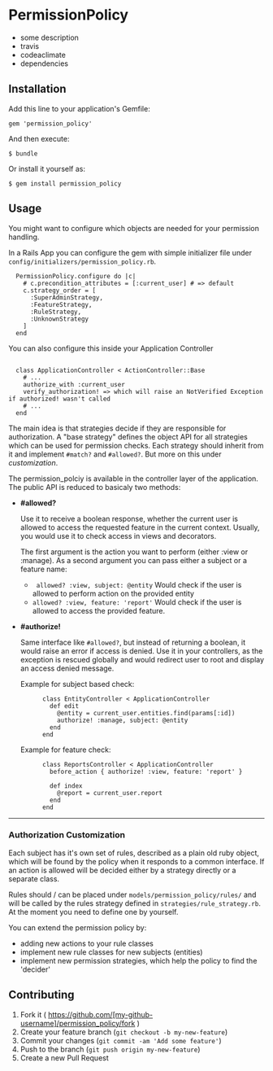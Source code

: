 # PermissionPolicy

* some description
* travis
* codeaclimate
* dependencies


## Installation

Add this line to your application's Gemfile:

    gem 'permission_policy'

And then execute:

    $ bundle

Or install it yourself as:

    $ gem install permission_policy

## Usage

You might want to configure which objects are needed for your permission handling.

In a Rails App you can configure the gem with simple initializer file under `config/initializers/permission_policy.rb`.

```
  PermissionPolicy.configure do |c|
    # c.precondition_attributes = [:current_user] # => default
    c.strategy_order = [
      :SuperAdminStrategy,
      :FeatureStrategy,
      :RuleStrategy,
      :UnknownStrategy
    ]
  end
```

You can also configure this inside your Application Controller

```

  class ApplicationController < ActionController::Base
    # ...
    authorize_with :current_user
    verify_authorization! => which will raise an NotVerified Exception if authorized! wasn't called
    # ...
  end

```

The main idea is that strategies decide if they are responsible for authorization.
A "base strategy" defines the object API for all strategies which can be
used for permission checks. Each strategy should inherit from it and
implement `#match?` and `#allowed?`. But more on this under *customization*.

The permission_polciy is available in the controller layer of the application.
The public API is reduced to basicaly two methods:

* **#allowed?**

  Use it to receive a boolean response, whether the current user is allowed to
  access the requested feature in the current context.
  Usually, you would use it to check access in views and decorators.

  The first argument is the action you want to perform (either :view or :manage).
  As a second argument you can pass either a subject or a feature name:

  * ``` allowed? :view, subject: @entity```
    Would check if the user is allowed to perform action on the provided entity
  * ``` allowed? :view, feature: 'report' ```
    Would check if the user  is allowed to access the provided feature.


* **#authorize!**

  Same interface like ```#allowed?```, but instead of returning a boolean,
  it would raise an error if access is denied. Use it in your controllers,
  as the exception is rescued globally and would redirect user to root
  and display an access denied message.

  Example for subject based check:

  ```
        class EntityController < ApplicationController
          def edit
            @entity = current_user.entities.find(params[:id])
            authorize! :manage, subject: @entity
          end
        end
  ```

  Example for feature check:

  ```
        class ReportsController < ApplicationController
          before_action { authorize! :view, feature: 'report' }

          def index
            @report = current_user.report
          end
        end
  ```

---
### Authorization Customization

Each subject has it's own set of rules, described as a plain old ruby object,
which will be found by the policy when it responds to a common interface.
If an action is allowed will be decided either by a strategy directly or a separate class.

Rules should / can be placed under `models/permission_policy/rules/` and will
be called by the rules strategy defined in `strategies/rule_strategy.rb`.
At the moment you need to define one by yourself.

You can extend the permission policy by:

 - adding new actions to your rule classes
 - implement new rule classes for new subjects (entities)
 - implement new permission strategies, which help the policy to find the 'decider'


## Contributing

1. Fork it ( https://github.com/[my-github-username]/permission_policy/fork )
2. Create your feature branch (`git checkout -b my-new-feature`)
3. Commit your changes (`git commit -am 'Add some feature'`)
4. Push to the branch (`git push origin my-new-feature`)
5. Create a new Pull Request
